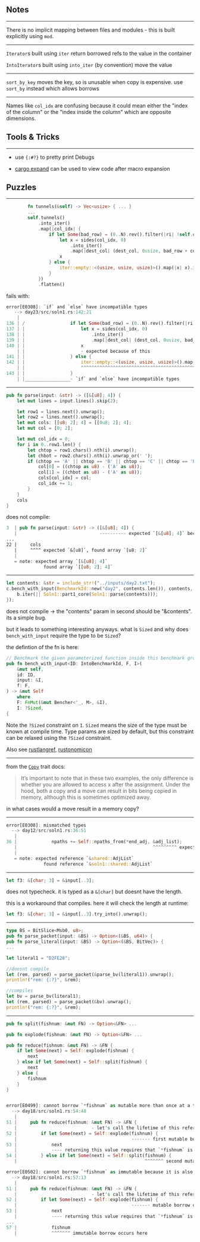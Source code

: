 ##  Notes
---

There is no implicit mapping between files and modules - this is built explicitly using `mod`.

---

`Iterator`s built using `iter` return borrowed refs to the value in the container
 
`IntoIterator`s built using `into_iter` (by convention) move the value

---

`sort_by_key` moves the key, so is unusable when copy is expensive. use `sort_by` instead which allows borrows

---

Names like `col_idx` are confusing because it could mean either the "index of the column" or the "index inside the column" which are opposite dimensions.

## Tools & Tricks
---

- use `{:#?}` to pretty print Debugs

- [cargo expand](https://github.com/dtolnay/cargo-expand) can be used to view code after macro expansion

## Puzzles


___
```rust
        fn tunnels(&self) -> Vec<usize> { ... }
        ...
        self.tunnels()
            .into_iter()
            .map(|col_idx| {
                if let Some(bad_row) = (0..N).rev().filter(|ri| !self.correct_pos(col_idx, *ri)).next() {
                    let x = sides(col_idx, 0)
                        .into_iter()
                        .map(|dest_col| (dest_col, 0usize, bad_row + col_idx - dest_col));
                    x
                } else {
                    iter::empty::<(usize, usize, usize)>().map(|x| x).into_iter()
                }
            })
            .flatten()
```

fails with:
```rust
error[E0308]: `if` and `else` have incompatible types
   --> day23/src/soln1.rs:142:21
    |
136 | /                 if let Some(bad_row) = (0..N).rev().filter(|ri| !self.correct_pos(col_idx, *ri)).next() {
137 | |                     let x = sides(col_idx, 0)
138 | |                         .into_iter()
139 | |                         .map(|dest_col| (dest_col, 0usize, bad_row + col_idx - dest_col));
140 | |                     x
    | |                     - expected because of this
141 | |                 } else {
142 | |                     iter::empty::<(usize, usize, usize)>().map(|x| x).into_iter()
    | |                     ^^^^^^^^^^^^^^^^^^^^^^^^^^^^^^^^^^^^^^^^^^^^^^^^^^^^^^^^^^^^^ expected struct `std::vec::IntoIter`, found struct `std::iter::Empty`
143 | |                 }
    | |_________________- `if` and `else` have incompatible types
```

----

```rust
pub fn parse(input: &str) -> ([&[u8]; 4]) {
    let mut lines = input.lines().skip(2);

    let row1 = lines.next().unwrap();
    let row2 = lines.next().unwrap();
    let mut cols: [[u8; 2]; 4] = [[0u8; 2]; 4];
    let mut col = [0; 2];

    let mut col_idx = 0;
    for i in 0..row1.len() {
        let chtop = row1.chars().nth(i).unwrap();
        let chbot = row2.chars().nth(i).unwrap_or(' ');
        if (chtop == 'A' || chtop == 'B' || chtop == 'C' || chtop == 'D') {
            col[0] = ((chtop as u8) - ('A' as u8));
            col[1] = ((chbot as u8) - ('A' as u8));
            cols[col_idx] = col;
            col_idx += 1;
        }
    }
    cols
}
``` 

does not compile:

```rust
3  | pub fn parse(input: &str) -> ([&[u8]; 4]) {
   |                               ---------- expected `[&[u8]; 4]` because of return type
...
22 |     cols
   |     ^^^^ expected `&[u8]`, found array `[u8; 2]`
   |
   = note: expected array `[&[u8]; 4]`
              found array `[[u8; 2]; 4]`
```              

----
```rust
let contents: &str = include_str!("../inputs/day2.txt");
c.bench_with_input(BenchmarkId::new("day2", contents.len()), contents, |b, c| {
    b.iter(|| Soln1::part1_core(Soln1::parse(contents)));
});
```

does not compile -> the "contents" param in second should be "&contents". its a simple bug. 

but it leads to something interesting anyways. what is `Sized` and why does `bench_with_input` require the type to be `Sized`?

the defintion of the fn is here:

```rust
// Benchmark the given parameterized function inside this benchmark group.
pub fn bench_with_input<ID: IntoBenchmarkId, F, I>(
    &mut self,
    id: ID,
    input: &I,
    f: F,
) -> &mut Self
    where
    F: FnMut(&mut Bencher<'_, M>, &I),
    I: ?Sized,
{
```

Note the `?Sized` constraint on `I`. `Sized` means the size of the type must be known at compile time. Type params are sized by default, but this constraint can be relaxed using the `?Sized` constraint. 

Also see [rustlangref](https://doc.rust-lang.org/reference/special-types-and-traits.html?highlight=Sized#sized), [rustonomicon](https://doc.rust-lang.org/nomicon/exotic-sizes.html?highlight=Sized#zero-sized-types-zsts)

-----

from the [`Copy`](https://doc.rust-lang.org/std/marker/trait.Copy.html) trait docs:   

> It’s important to note that in these two examples, the only difference is whether you are allowed to access x after the assignment. Under the hood, both a copy and a move can result in bits being copied in memory, although this is sometimes optimized away.

in what cases would a move result in a memory copy?

-------

```rust
error[E0308]: mismatched types
  --> day12/src/soln1.rs:36:51
   |
36 |             npaths += Self::npaths_from(*end_adj, &adj_list);
   |                                                   ^^^^^^^^^ expected struct `shared::AdjList`, found struct `soln1::shared::AdjList`
   |
   = note: expected reference `&shared::AdjList`
              found reference `&soln1::shared::AdjList`
```

----

```rust
let f3: &[char; 3] = &input[..3];
```

does not typecheck. it is typed as a `&[char]` but doesnt have the length.

this is a workaround that compiles. here it will check the length at runtime:

```rust
let f3: &[char; 3] = &input[..3].try_into().unwrap();
```

----


```rust
type BS = BitSlice<Msb0, u8>;
pub fn parse_packet(input: &BS) -> Option<(&BS, u64)> {
pub fn parse_literal(input: &BS) -> Option<(&BS, BitVec)> {
...

let literal1 = "D2FE28";

//doesnt compile
let (rem, parsed) = parse_packet(&parse_bv(literal1)).unwrap();
println!("rem: {:?}", &rem); 

//compiles
let bv = parse_bv(literal1);
let (rem, parsed) = parse_packet(&bv).unwrap();
println!("rem: {:?}", &rem); 
```


----

```rust
pub fn split(fishnum: &mut FN) -> Option<&FN> ...

pub fn explode(fishnum: &mut FN) -> Option<&FN> ...

pub fn reduce(fishnum: &mut FN) -> &FN {
    if let Some(next) = Self::explode(fishnum) {
        next
    } else if let Some(next) = Self::split(fishnum) {
        next
    } else {
        fishnum
    }
}


error[E0499]: cannot borrow `*fishnum` as mutable more than once at a time
  --> day18/src/soln1.rs:54:48
   |
51 |     pub fn reduce(fishnum: &mut FN) -> &FN {
   |                            - let's call the lifetime of this reference `'1`
52 |         if let Some(next) = Self::explode(fishnum) {
   |                                           ------- first mutable borrow occurs here
53 |             next
   |             ---- returning this value requires that `*fishnum` is borrowed for `'1`
54 |         } else if let Some(next) = Self::split(fishnum) {
   |                                                ^^^^^^^ second mutable borrow occurs here

error[E0502]: cannot borrow `*fishnum` as immutable because it is also borrowed as mutable
  --> day18/src/soln1.rs:57:13
   |
51 |     pub fn reduce(fishnum: &mut FN) -> &FN {
   |                            - let's call the lifetime of this reference `'1`
52 |         if let Some(next) = Self::explode(fishnum) {
   |                                           ------- mutable borrow occurs here
53 |             next
   |             ---- returning this value requires that `*fishnum` is borrowed for `'1`
...
57 |             fishnum
   |             ^^^^^^^ immutable borrow occurs here
```
